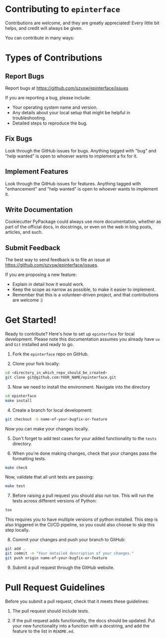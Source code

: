 # Contributing to `epinterface`

Contributions are welcome, and they are greatly appreciated!
Every little bit helps, and credit will always be given.

You can contribute in many ways:

# Types of Contributions

## Report Bugs

Report bugs at https://github.com/szvsw/epinterface/issues

If you are reporting a bug, please include:

- Your operating system name and version.
- Any details about your local setup that might be helpful in troubleshooting.
- Detailed steps to reproduce the bug.

## Fix Bugs

Look through the GitHub issues for bugs.
Anything tagged with "bug" and "help wanted" is open to whoever wants to implement a fix for it.

## Implement Features

Look through the GitHub issues for features.
Anything tagged with "enhancement" and "help wanted" is open to whoever wants to implement it.

## Write Documentation

Cookiecutter PyPackage could always use more documentation, whether as part of the official docs, in docstrings, or even on the web in blog posts, articles, and such.

## Submit Feedback

The best way to send feedback is to file an issue at https://github.com/szvsw/epinterface/issues.

If you are proposing a new feature:

- Explain in detail how it would work.
- Keep the scope as narrow as possible, to make it easier to implement.
- Remember that this is a volunteer-driven project, and that contributions
  are welcome :)

# Get Started!

Ready to contribute? Here's how to set up `epinterface` for local development.
Please note this documentation assumes you already have `uv` and `Git` installed and ready to go.

1. Fork the `epinterface` repo on GitHub.

2. Clone your fork locally:

```bash
cd <directory_in_which_repo_should_be_created>
git clone git@github.com:YOUR_NAME/epinterface.git
```

3. Now we need to install the environment. Navigate into the directory

```bash
cd epinterface
make install
```

4. Create a branch for local development:

```bash
git checkout -b name-of-your-bugfix-or-feature
```

Now you can make your changes locally.

5. Don't forget to add test cases for your added functionality to the `tests` directory.

6. When you're done making changes, check that your changes pass the formatting tests.

```bash
make check
```

Now, validate that all unit tests are passing:

```bash
make test
```

7. Before raising a pull request you should also run tox.
   This will run the tests across different versions of Python:

```bash
tox
```

This requires you to have multiple versions of python installed.
This step is also triggered in the CI/CD pipeline, so you could also choose to skip this step locally.

8. Commit your changes and push your branch to GitHub:

```bash
git add .
git commit -m "Your detailed description of your changes."
git push origin name-of-your-bugfix-or-feature
```

9. Submit a pull request through the GitHub website.

# Pull Request Guidelines

Before you submit a pull request, check that it meets these guidelines:

1. The pull request should include tests.

2. If the pull request adds functionality, the docs should be updated.
   Put your new functionality into a function with a docstring, and add the feature to the list in `README.md`.
